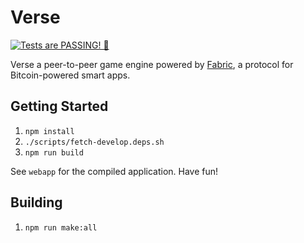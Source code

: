 Verse
=====
[![Tests are PASSING! 🚀][test-status-badge]][test-status-home]

Verse a peer-to-peer game engine powered by [Fabric][fabric], a protocol for
Bitcoin-powered smart apps.

## Getting Started

1. `npm install`
2. `./scripts/fetch-develop.deps.sh`
3. `npm run build`

See `webapp` for the compiled application.  Have fun!

## Building

1. `npm run make:all`

[fabric]: https://fabric.pub
[test-status-badge]: https://img.shields.io/travis/RolePlayGateway/chat.verse.im.svg?branch=master&style=flat-square
[test-status-home]: https://travis-ci.org/RolePlayGateway/chat.verse.im
[verse]: https://verse.im
